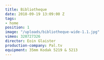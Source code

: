 ```yaml
---
title: Bibliotheque
date: 2018-09-19 13:09:00 Z
tags:
- home
position: 1
image: "/uploads/bibliotheque-wide-1.1.jpg"
vimeo: 320727326
director: Eoin Glaister
production-company: Pal.tv
equipment: 35mm Kodak 5219 & 5213
---
```



